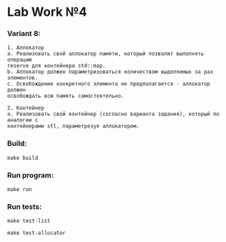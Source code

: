 # Lab Work №4

### Variant 8:

```
1. Аллокатор
a. Реализовать свой аллокатор памяти, который позволит выполнять операцию
reserve для контейнера std::map.
b. Аллокатор должен параметризоваться количеством выделяемых за раз элементов.
c. Освобождение конкретного элемента не предполагается - аллокатор должен
освобождать всю память самостоятельно.

2. Контейнер
a. Реализовать свой контейнер (согласно варианта задания), который по аналогии с
контейнерами stl, параметрезуя аллокатором.
```

### Build:
```
make build
```

### Run program:
```
make run
```
### Run tests:

```
make test-list

make test-allocator
```

